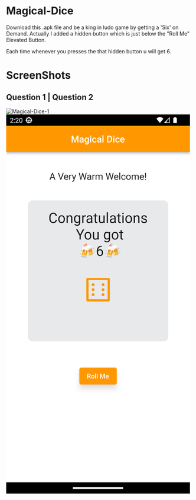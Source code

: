 # Magical-Dice

Download this .apk file and be a king in ludo game by getting a 'Six' on Demand.
Actually I added a hidden button which is just below the "Roll Me" Elevated Button.

Each time whenever you presses the that hidden button u will get 6.

# ScreenShots
## Question 1   | Question 2    
![Magical-Dice-1](https://github.com/deepi-badshah/Magical-Dice/blob/main/ss1.jpg?raw=true) ![Magical-Dice-1](https://github.com/deepi-badshah/Magical-Dice/blob/main/ss2.png?raw=true)
